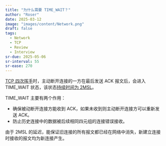 ```yaml
---
title: "为什么需要 TIME_WAIT？"
author: "Roser"
date: 2025-03-12
image: "images/content/Network.png"
draft: false
tags:
  - Network
  - TCP
  - Review
  - Interview
sr-due: 2025-05-06
sr-interval: 55
sr-ease: 270
---
```

[TCP 四次挥手](../../TCP/TCP-四次挥手)时，主动断开连接的一方在最后发送 ACK 报文后，会进入 TIME_WAIT 状态，该状态[持续时间为 2MSL](../为什么-TIME_WAIT-等待时间为-2MSL？)。

TIME_WAIT 主要有两个作用：

- 确保被动断开连接方能收到 ACK，如果未收到则主动断开连接方可以重新发送 ACK。
- 防止历史连接中的数据被后续相同四元组的连接错误接收。

由于 2MSL 的延迟，能保证旧连接的所有报文都已经在网络中消失，新建立连接时接收的报文均为新连接产生。